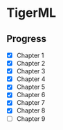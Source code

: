 # TigerML

## Progress

- [x] Chapter 1
- [x] Chapter 2
- [x] Chapter 3
- [x] Chapter 4
- [x] Chapter 5
- [x] Chapter 6
- [x] Chapter 7
- [x] Chapter 8
- [ ] Chapter 9
